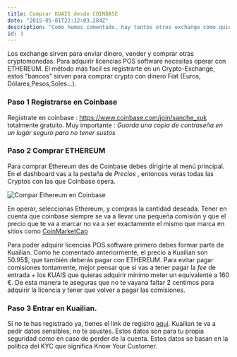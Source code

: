 ```yaml
---
title: Comprar KUAIS desde COINBASE
date: "2015-05-01T22:12:03.284Z"
description: "Como hemos comentado, hay tantos otros exchange como quieras buscar; Wirex, Hotbix, Binance... En este ejemplo usaremos Coinbase"
id: 3
---
```


Los exchange sirven para enviar dinero, vender y comprar otras cryptomonedas.
Para adquirir licencias POS software necesitas operar con ETHEREUM. El método más facil es registrarte en un Crypto-Exchange, estos "bancos" sirven para comprar crypto con dinero Fiat (Euros, Dólares,Pesos,Soles...).

### Paso 1 Registrarse en Coinbase

Registrate en coinbase : https://www.coinbase.com/join/sanche_xuk totalmente gratuito. Muy importante : _Guarda una copia de contraseña en un lugar seguro para no tener sustos_

### Paso 2 Comprar ETHEREUM

Para comprar Ethereum des de Coinbase debes dirigirte al menú principal. En el dashboard vas a la pestaña de _Precios_ , entonces veras todas las Cryptos con las que Coinbase opera.

![Compar Ethereum en Coinbase](./operarCoinb.png)

En operar, seleccionas Ethereum, y compras la cantidad deseada. Tener en cuenta que coinbase siempre se va a llevar una pequeña comisión y que el precio que te va a marcar no va a ser exactamente el mismo que marca en sitios como [CoinMarketCap](https://wwww.coinmarketcap.com)

Para poder adquirir licencias POS software primero debes formar parte de Kuailian. Como he comentado anteriormente, el precio a Kuailian son 50.95\$, que también deberás pagar con ETHEREUM.
Para evitar pagar comisiones tontamente, mejor pensar que si vas a tener pagar la _fee_ de entrada + los KUAIS que quieras adquirir mínimo meter un equivalente a 160 €. De esta manera te aseguras que no te vayana faltar 2 centimos para adquirir la licencia y tener que volver a pagar las comisiones.

### Paso 3 Entrar en Kuailian.

Si no te has registrado ya, tienes el link de registro [aqui](https://kuailianregistry.netlify.com). Kuailian te va a pedir datos sensibles, no te asustes. Estos datos son para tu propia seguridad como en caso de perder de la cuenta. Estos datos se basan en la política del KYC que significa Know Your Customer.
